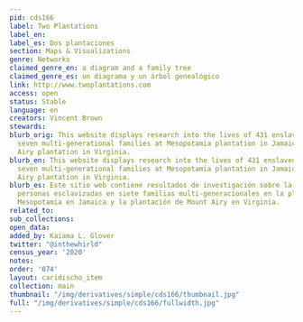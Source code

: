 ```yaml
---
pid: cds166
label: Two Plantations
label_en:
label_es: Dos plantaciones
section: Maps & Visualizations
genre: Networks
claimed_genre_en: a diagram and a family tree
claimed_genre_es: un diagrama y un árbol genealógico
link: http://www.twoplantations.com
access: open
status: Stable
language: en
creators: Vincent Brown
stewards:
blurb_orig: This website displays research into the lives of 431 enslaved people in
  seven multi-generational families at Mesopotamia plantation in Jamaica and Mount
  Airy plantation in Virginia.
blurb_en: This website displays research into the lives of 431 enslaved people in
  seven multi-generational families at Mesopotamia plantation in Jamaica and Mount
  Airy plantation in Virginia.
blurb_es: Este sitio web contiene resultados de investigación sobre la vida de 431
  personas esclavizadas en siete familias multi-generacionales en la plantación de
  Mesopotamia en Jamaica y la plantación de Mount Airy en Virginia.
related_to:
sub_collections:
open_data:
added_by: Kaiama L. Glover
twitter: "@inthewhirld"
census_year: '2020'
notes:
order: '074'
layout: caridischo_item
collection: main
thumbnail: "/img/derivatives/simple/cds166/thumbnail.jpg"
full: "/img/derivatives/simple/cds166/fullwidth.jpg"
---
```

